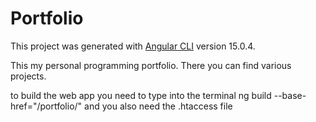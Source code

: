 # Portfolio

This project was generated with [Angular CLI](https://github.com/angular/angular-cli) version 15.0.4.

This my personal programming portfolio.
There you can find various projects.

to build the web app you need to type into the terminal ng build --base-href="/portfolio/"
and you also need the .htaccess file